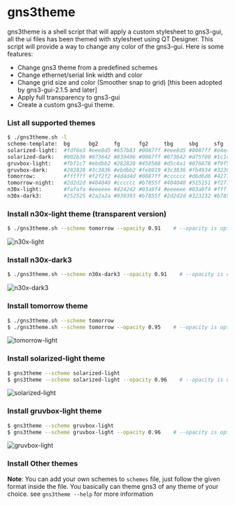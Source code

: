 		
# gns3theme

gns3theme is a shell script that will apply a custom stylesheet to gns3-gui, all the ui files has been themed with stylesheet using QT Designer. This script will provide a way to change any color of the gns3-gui. Here is some features:
- Change gns3 theme from a predefined schemes 
- Change ethernet/serial link width and color
- Change grid size and color (Smoother snap to grid) [this been adopted by gns3-gui-2.1.5 and later]
- Apply full transparency to gns3-gui
- Create a custom gns3-gui theme.

### List all supported themes
```sh
$ ./gns3theme.sh -l
scheme-template:  bg      bg2     fg      fg2     tbg     sbg     sfg     bbg     bfg     color
solarized-light:  #fdf6e3 #eee8d5 #657b83 #0087ff #eee8d5 #0087ff #e4e4e4 #d70000 #1d2021 light
solarized-dark:   #002b36 #073642 #839496 #0087ff #073642 #d75f00 #1c1c1c #8a8a8a #1d2021 dark
gruvbox-light:    #fbf1c7 #ebdbb2 #282828 #458588 #d5c4a1 #076678 #f9f5d7 #cc241d #3c3836 light
gruvbox-dark:     #282828 #3c3836 #ebdbb2 #fe8019 #3c3836 #fb4934 #32302f #458588 #1d2021 dark
tomorrow:         #ffffff #f2f2f2 #4d4d4d #0087ff #cccccc #d6d6d6 #4271ae #3e999f #ffffff light
tomorrow-night:   #2d2d2d #404040 #cccccc #b7855f #404040 #515151 #f2777a #f2777a #303030 dark
n30x-light:       #fafafa #eeeeee #424242 #03a9f4 #eeeeee #03a9f4 #ffffff #e91e63 #1a1a1a light
n30x-dark3:       #252525 #2a2a2a #939393 #b7855f #2d2d2d #323232 #b7855f #c2185b #1a1a1a dark
```

### Install n30x-light theme (transparent version)
```sh
$ ./gns3theme.sh --scheme tomorrow --opacity 0.91    # --opacity is optional 
```
![n30x-light](https://user-images.githubusercontent.com/10103340/44069475-d54f28be-9f33-11e8-8a0e-f1fc3bf889c1.png)

### Install n30x-dark3
```sh
$ ./gns3theme.sh --scheme n30x-dark3 --opacity 0.91    # --opacity is optional 
```
![n30x-dark3](https://user-images.githubusercontent.com/10103340/44069564-3681323a-9f34-11e8-9f6c-7d458b0298bf.png)

### Install tomorrow  theme
```sh
$ ./gns3theme.sh --scheme tomorrow 
$ ./gns3theme.sh --scheme tomorrow --opacity 0.95    # --opacity is optional
```
![tomorrow-light](https://user-images.githubusercontent.com/10103340/44069498-f4c867aa-9f33-11e8-8ca1-82a26cca134e.png)

### Install solarized-light theme
```sh
$ gns3theme --scheme solarized-light
$ gns3theme --scheme solarized-light --opacity 0.96    # --opacity is optional
```
![solarized-light](https://user-images.githubusercontent.com/10103340/44070067-9d04544a-9f36-11e8-9793-e73522e9002b.png)

### Install gruvbox-light theme
```sh
$ gns3theme --scheme gruvbox-light
$ gns3theme --scheme gruvbox-light --opacity 0.96    # --opacity is optional
```
![gruvbox-light](https://user-images.githubusercontent.com/10103340/44069710-e9138df8-9f34-11e8-889b-f33b81c9c180.png)

### Install Other themes
**Note**: You can add your own schemes to `schemes` file, just follow the given format inside the file.
You basically can theme gns3 of any theme of your choice.
see `gns3theme --help` for more information

